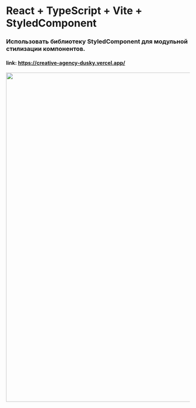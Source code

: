 # React + TypeScript + Vite + StyledComponent
### Использовать библиотеку  StyledComponent для модульной стилизации компонентов.
#### link: https://creative-agency-dusky.vercel.app/
  <img src="https://github.com/user-attachments/assets/fc1c095b-7b79-42d3-9484-3216927fe90d" width="900"/>


